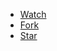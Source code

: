 <!-- <a class="github-button" href="https://github.com/gunrock/gunrock/subscription" data-icon="octicon-eye" data-size="large" data-show-count="true" aria-label="Watch gunrock/gunrock on GitHub">Watch</a> <a class="github-button" href="https://github.com/gunrock/gunrock/fork" data-icon="octicon-repo-forked" data-size="large" data-show-count="true" aria-label="Fork gunrock/gunrock on GitHub">Fork</a> <a class="github-button" href="https://github.com/gunrock/gunrock" data-icon="octicon-star" data-size="large" data-show-count="true" aria-label="Star gunrock/gunrock on GitHub">Star</a> -->

- [Watch](https://github.com/gunrock/gunrock/subscription)
- [Fork](https://github.com/gunrock/gunrock/fork)
- [Star](https://github.com/gunrock/gunrock)

<!-- We can also make a Custom Navbar with dropdown sub menu -->
<!-- - Getting Started
  - [Links]()
  - [Links]()
  - [Links]() -->